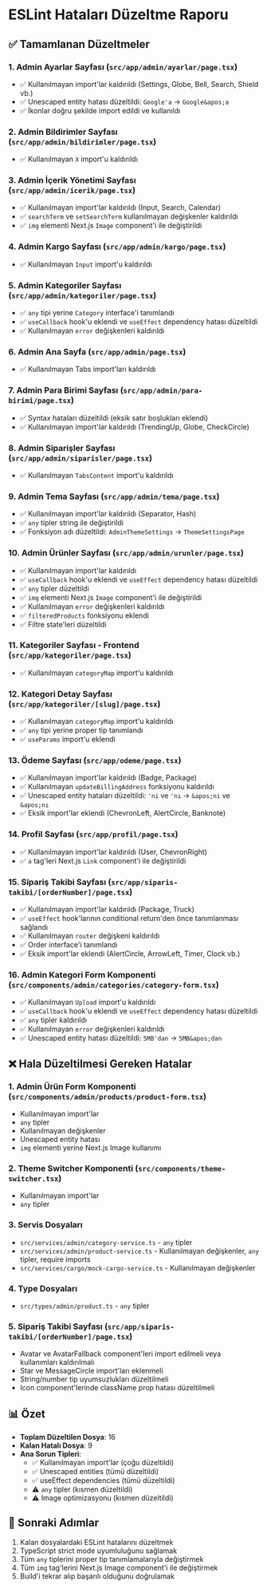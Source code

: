 # ESLint Hataları Düzeltme Raporu

## ✅ Tamamlanan Düzeltmeler

### 1. Admin Ayarlar Sayfası (`src/app/admin/ayarlar/page.tsx`)
- ✅ Kullanılmayan import'lar kaldırıldı (Settings, Globe, Bell, Search, Shield vb.)
- ✅ Unescaped entity hatası düzeltildi: `Google'a` → `Google&apos;a`
- ✅ İkonlar doğru şekilde import edildi ve kullanıldı

### 2. Admin Bildirimler Sayfası (`src/app/admin/bildirimler/page.tsx`)
- ✅ Kullanılmayan `X` import'u kaldırıldı

### 3. Admin İçerik Yönetimi Sayfası (`src/app/admin/icerik/page.tsx`)
- ✅ Kullanılmayan import'lar kaldırıldı (Input, Search, Calendar)
- ✅ `searchTerm` ve `setSearchTerm` kullanılmayan değişkenler kaldırıldı
- ✅ `img` elementi Next.js `Image` component'i ile değiştirildi

### 4. Admin Kargo Sayfası (`src/app/admin/kargo/page.tsx`)
- ✅ Kullanılmayan `Input` import'u kaldırıldı

### 5. Admin Kategoriler Sayfası (`src/app/admin/kategoriler/page.tsx`)
- ✅ `any` tipi yerine `Category` interface'i tanımlandı
- ✅ `useCallback` hook'u eklendi ve `useEffect` dependency hatası düzeltildi
- ✅ Kullanılmayan `error` değişkenleri kaldırıldı

### 6. Admin Ana Sayfa (`src/app/admin/page.tsx`)
- ✅ Kullanılmayan Tabs import'ları kaldırıldı

### 7. Admin Para Birimi Sayfası (`src/app/admin/para-birimi/page.tsx`)
- ✅ Syntax hataları düzeltildi (eksik satır boşlukları eklendi)
- ✅ Kullanılmayan import'lar kaldırıldı (TrendingUp, Globe, CheckCircle)

### 8. Admin Siparişler Sayfası (`src/app/admin/siparisler/page.tsx`)
- ✅ Kullanılmayan `TabsContent` import'u kaldırıldı

### 9. Admin Tema Sayfası (`src/app/admin/tema/page.tsx`)
- ✅ Kullanılmayan import'lar kaldırıldı (Separator, Hash)
- ✅ `any` tipler string ile değiştirildi
- ✅ Fonksiyon adı düzeltildi: `AdminThemeSettings` → `ThemeSettingsPage`

### 10. Admin Ürünler Sayfası (`src/app/admin/urunler/page.tsx`)
- ✅ Kullanılmayan import'lar kaldırıldı
- ✅ `useCallback` hook'u eklendi ve `useEffect` dependency hatası düzeltildi
- ✅ `any` tipler düzeltildi
- ✅ `img` elementi Next.js `Image` component'i ile değiştirildi
- ✅ Kullanılmayan `error` değişkenleri kaldırıldı
- ✅ `filteredProducts` fonksiyonu eklendi
- ✅ Filtre state'leri düzeltildi

### 11. Kategoriler Sayfası - Frontend (`src/app/kategoriler/page.tsx`)
- ✅ Kullanılmayan `categoryMap` import'u kaldırıldı

### 12. Kategori Detay Sayfası (`src/app/kategoriler/[slug]/page.tsx`)
- ✅ Kullanılmayan `categoryMap` import'u kaldırıldı
- ✅ `any` tipi yerine proper tip tanımlandı
- ✅ `useParams` import'u eklendi

### 13. Ödeme Sayfası (`src/app/odeme/page.tsx`)
- ✅ Kullanılmayan import'lar kaldırıldı (Badge, Package)
- ✅ Kullanılmayan `updateBillingAddress` fonksiyonu kaldırıldı
- ✅ Unescaped entity hataları düzeltildi: `'ni` ve `'nı` → `&apos;ni` ve `&apos;nı`
- ✅ Eksik import'lar eklendi (ChevronLeft, AlertCircle, Banknote)

### 14. Profil Sayfası (`src/app/profil/page.tsx`)
- ✅ Kullanılmayan import'lar kaldırıldı (User, ChevronRight)
- ✅ `a` tag'leri Next.js `Link` component'i ile değiştirildi

### 15. Sipariş Takibi Sayfası (`src/app/siparis-takibi/[orderNumber]/page.tsx`)
- ✅ Kullanılmayan import'lar kaldırıldı (Package, Truck)
- ✅ `useEffect` hook'larının conditional return'den önce tanımlanması sağlandı
- ✅ Kullanılmayan `router` değişkeni kaldırıldı
- ✅ Order interface'i tanımlandı
- ✅ Eksik import'lar eklendi (AlertCircle, ArrowLeft, Timer, Clock vb.)

### 16. Admin Kategori Form Komponenti (`src/components/admin/categories/category-form.tsx`)
- ✅ Kullanılmayan `Upload` import'u kaldırıldı
- ✅ `useCallback` hook'u eklendi ve `useEffect` dependency hatası düzeltildi
- ✅ `any` tipler kaldırıldı
- ✅ Kullanılmayan `error` değişkenleri kaldırıldı
- ✅ Unescaped entity hatası düzeltildi: `5MB'dan` → `5MB&apos;dan`

## ❌ Hala Düzeltilmesi Gereken Hatalar

### 1. Admin Ürün Form Komponenti (`src/components/admin/products/product-form.tsx`)
- Kullanılmayan import'lar
- `any` tipler
- Kullanılmayan değişkenler
- Unescaped entity hatası
- `img` elementi yerine Next.js Image kullanımı

### 2. Theme Switcher Komponenti (`src/components/theme-switcher.tsx`)
- Kullanılmayan import'lar
- `any` tipler

### 3. Servis Dosyaları
- `src/services/admin/category-service.ts` - `any` tipler
- `src/services/admin/product-service.ts` - Kullanılmayan değişkenler, `any` tipler, require imports
- `src/services/cargo/mock-cargo-service.ts` - Kullanılmayan değişkenler

### 4. Type Dosyaları
- `src/types/admin/product.ts` - `any` tipler

### 5. Sipariş Takibi Sayfası (`src/app/siparis-takibi/[orderNumber]/page.tsx`)
- Avatar ve AvatarFallback component'leri import edilmeli veya kullanımları kaldırılmalı
- Star ve MessageCircle import'ları eklenmeli
- String/number tip uyumsuzlukları düzeltilmeli
- Icon component'lerinde className prop hatası düzeltilmeli

## 📊 Özet

- **Toplam Düzeltilen Dosya**: 16
- **Kalan Hatalı Dosya**: 9
- **Ana Sorun Tipleri**:
  - ✅ Kullanılmayan import'lar (çoğu düzeltildi)
  - ✅ Unescaped entities (tümü düzeltildi)
  - ✅ useEffect dependencies (tümü düzeltildi)
  - ⚠️ `any` tipler (kısmen düzeltildi)
  - ⚠️ Image optimizasyonu (kısmen düzeltildi)

## 🎯 Sonraki Adımlar

1. Kalan dosyalardaki ESLint hatalarını düzeltmek
2. TypeScript strict mode uyumluluğunu sağlamak
3. Tüm `any` tiplerini proper tip tanımlamalarıyla değiştirmek
4. Tüm `img` tag'lerini Next.js Image component'i ile değiştirmek
5. Build'i tekrar alıp başarılı olduğunu doğrulamak 